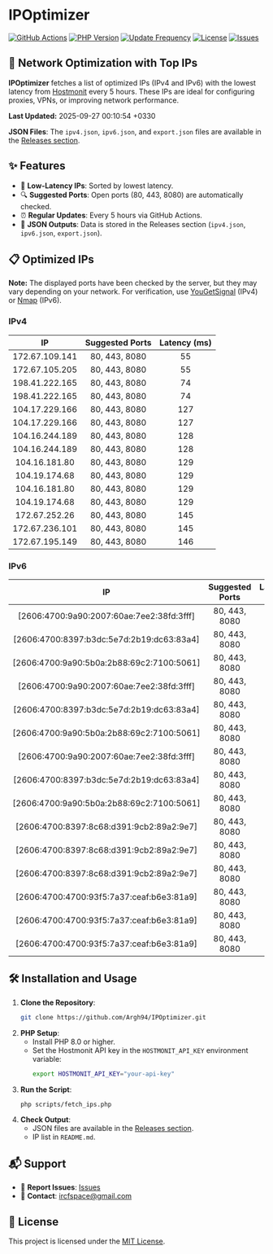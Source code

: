 # IPOptimizer

[![GitHub Actions](https://github.com/Argh94/IPOptimizer/workflows/IPOptimizer/badge.svg)](https://github.com/Argh94/IPOptimizer/actions)
[![PHP Version](https://img.shields.io/badge/PHP-8.0-blue)](https://www.php.net)
[![Update Frequency](https://img.shields.io/badge/Updates-Every%205%20Hours-green)](https://github.com/Argh94/IPOptimizer)
[![License](https://img.shields.io/badge/License-MIT-yellow)](https://opensource.org/licenses/MIT)
[![Issues](https://img.shields.io/github/issues/Argh94/IPOptimizer)](https://github.com/Argh94/IPOptimizer/issues)

## 🚀 Network Optimization with Top IPs

**IPOptimizer** fetches a list of optimized IPs (IPv4 and IPv6) with the lowest latency from [Hostmonit](https://hostmonit.com/) every 5 hours. These IPs are ideal for configuring proxies, VPNs, or improving network performance.

**Last Updated:** 2025-09-27 00:10:54 +0330

**JSON Files**: The `ipv4.json`, `ipv6.json`, and `export.json` files are available in the [Releases section](https://github.com/Argh94/IPOptimizer/releases).

## ✨ Features
- 📡 **Low-Latency IPs**: Sorted by lowest latency.
- 🔍 **Suggested Ports**: Open ports (80, 443, 8080) are automatically checked.
- ⏰ **Regular Updates**: Every 5 hours via GitHub Actions.
- 📄 **JSON Outputs**: Data is stored in the Releases section (`ipv4.json`, `ipv6.json`, `export.json`).

## 📋 Optimized IPs

**Note:** The displayed ports have been checked by the server, but they may vary depending on your network. For verification, use [YouGetSignal](https://www.yougetsignal.com/tools/open-ports/) (IPv4) or [Nmap](https://nmap.org/) (IPv6).

### IPv4
| IP | Suggested Ports | Latency (ms) |
|:---:|:---------------:|:------------:|
| 172.67.109.141 | 80, 443, 8080 | 55 |
| 172.67.105.205 | 80, 443, 8080 | 55 |
| 198.41.222.165 | 80, 443, 8080 | 74 |
| 198.41.222.165 | 80, 443, 8080 | 74 |
| 104.17.229.166 | 80, 443, 8080 | 127 |
| 104.17.229.166 | 80, 443, 8080 | 127 |
| 104.16.244.189 | 80, 443, 8080 | 128 |
| 104.16.244.189 | 80, 443, 8080 | 128 |
| 104.16.181.80 | 80, 443, 8080 | 129 |
| 104.19.174.68 | 80, 443, 8080 | 129 |
| 104.16.181.80 | 80, 443, 8080 | 129 |
| 104.19.174.68 | 80, 443, 8080 | 129 |
| 172.67.252.26 | 80, 443, 8080 | 145 |
| 172.67.236.101 | 80, 443, 8080 | 145 |
| 172.67.195.149 | 80, 443, 8080 | 146 |

### IPv6
| IP | Suggested Ports | Latency (ms) |
|:---:|:---------------:|:------------:|
| [2606:4700:9a90:2007:60ae:7ee2:38fd:3fff] | 80, 443, 8080 | 3 |
| [2606:4700:8397:b3dc:5e7d:2b19:dc63:83a4] | 80, 443, 8080 | 3 |
| [2606:4700:9a90:5b0a:2b88:69c2:7100:5061] | 80, 443, 8080 | 3 |
| [2606:4700:9a90:2007:60ae:7ee2:38fd:3fff] | 80, 443, 8080 | 3 |
| [2606:4700:8397:b3dc:5e7d:2b19:dc63:83a4] | 80, 443, 8080 | 3 |
| [2606:4700:9a90:5b0a:2b88:69c2:7100:5061] | 80, 443, 8080 | 3 |
| [2606:4700:9a90:2007:60ae:7ee2:38fd:3fff] | 80, 443, 8080 | 3 |
| [2606:4700:8397:b3dc:5e7d:2b19:dc63:83a4] | 80, 443, 8080 | 3 |
| [2606:4700:9a90:5b0a:2b88:69c2:7100:5061] | 80, 443, 8080 | 3 |
| [2606:4700:8397:8c68:d391:9cb2:89a2:9e7] | 80, 443, 8080 | 4 |
| [2606:4700:8397:8c68:d391:9cb2:89a2:9e7] | 80, 443, 8080 | 4 |
| [2606:4700:8397:8c68:d391:9cb2:89a2:9e7] | 80, 443, 8080 | 4 |
| [2606:4700:4700:93f5:7a37:ceaf:b6e3:81a9] | 80, 443, 8080 | 13 |
| [2606:4700:4700:93f5:7a37:ceaf:b6e3:81a9] | 80, 443, 8080 | 13 |
| [2606:4700:4700:93f5:7a37:ceaf:b6e3:81a9] | 80, 443, 8080 | 13 |

## 🛠️ Installation and Usage
1. **Clone the Repository**:
   ```bash
   git clone https://github.com/Argh94/IPOptimizer.git
   ```
2. **PHP Setup**:
   - Install PHP 8.0 or higher.
   - Set the Hostmonit API key in the `HOSTMONIT_API_KEY` environment variable:
     ```bash
     export HOSTMONIT_API_KEY="your-api-key"
     ```
3. **Run the Script**:
   ```bash
   php scripts/fetch_ips.php
   ```
4. **Check Output**:
   - JSON files are available in the [Releases section](https://github.com/Argh94/IPOptimizer/releases).
   - IP list in `README.md`.

## 📬 Support
- 🐛 **Report Issues**: [Issues](https://github.com/Argh94/IPOptimizer/issues)
- 📧 **Contact**: [ircfspace@gmail.com](mailto:ircfspace@gmail.com)

## 📄 License
This project is licensed under the [MIT License](https://github.com/Argh94/HandWave/blob/main/LICENCE).
